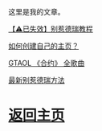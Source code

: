 这里是我的文章。

<a href="/article/0001.html">【⚠已失效】别惹德瑞教程</a>

<a href="/article/0002.html">如何创建自己的主页？</a>

<a href="/article/0003.html">GTAOL 《合约》 全歌曲</a>

<a href="/article/0004.html">最新别惹德瑞方法</a>

# <a href="/">返回主页</a>
